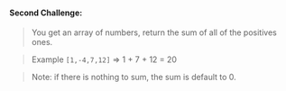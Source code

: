#### Second Challenge:
> You get an array of numbers, return the sum of all of the positives ones.

> Example `[1,-4,7,12]` => 1 + 7 + 12 = 20

> Note: if there is nothing to sum, the sum is default to 0.